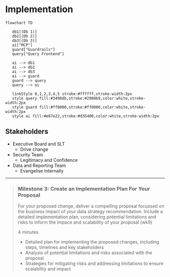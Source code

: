 # Implementation

```mermaid
flowchart TD

   db1[(Db 1)]
   db2[(Db 2)]
   db3[(Db 3)]
   ai["MCP"]
   guard["Guardrails"] 
   query["Query Frontend"]

   ai --> db1
   ai --> db2
   ai --> db3
   ai --> guard
   guard --> query
   query --> ai

   linkStyle 0,1,2,3,4,5 stroke:#ffffff,stroke-width:2px
   style query fill:#3498db,stroke:#2980b9,color:white,stroke-width:2px
   style guard fill:#ff0000,stroke:#ff0000,color:white,stroke-width:2px
   style ai fill:#e67e22,stroke:#d35400,color:white,stroke-width:2px    
```
## Stakeholders
* Executive Board and SLT
  * Drive change
* Security Team
  * Legitimacy and Confidence
* Data and Reporting Team
  * Evangelise Internally

---
> ### Milestone 3: Create an Implementation Plan For Your Proposal
> For your proposed change, deliver a compelling proposal focussed on the business impact of your data strategy recommendation. 
> Include a detailed implementation plan, considering potential limitations and risks to inform the impace and scalability of your proposal (wk9)
>
> 4 minutes
> * Detailed plan for implementing the proposed changes, including steps, timelines and key stakeholders
> * Analysis of potential limitations and risks associated with the proposal
> * Strategies for mitigating risks and addressing limitations to ensure scalability and impact
